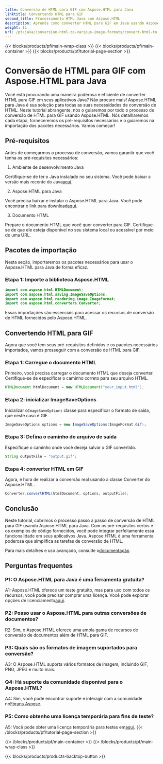 ```yaml
---
title: Conversão de HTML para GIF com Aspose.HTML para Java
linktitle: Convertendo HTML para GIF
second_title: Processamento HTML Java com Aspose.HTML
description: Aprenda como converter HTML para GIF em Java usando Aspose.HTML. Um guia passo a passo abrangente para conversão eficiente de HTML para GIF.
weight: 11
url: /pt/java/conversion-html-to-various-image-formats/convert-html-to-gif/
---
```


{{< blocks/products/pf/main-wrap-class >}}
{{< blocks/products/pf/main-container >}}
{{< blocks/products/pf/tutorial-page-section >}}

# Conversão de HTML para GIF com Aspose.HTML para Java

Você está procurando uma maneira poderosa e eficiente de converter HTML para GIF em seus aplicativos Java? Não procure mais! Aspose.HTML para Java é sua solução para todas as suas necessidades de conversão de HTML. Neste tutorial abrangente, nós o guiaremos por todo o processo de conversão de HTML para GIF usando Aspose.HTML. Nós detalharemos cada etapa, forneceremos os pré-requisitos necessários e o guiaremos na importação dos pacotes necessários. Vamos começar!

## Pré-requisitos

Antes de começarmos o processo de conversão, vamos garantir que você tenha os pré-requisitos necessários:

1. Ambiente de desenvolvimento Java

Certifique-se de ter o Java instalado no seu sistema. Você pode baixar a versão mais recente do Java[aqui](https://www.oracle.com/java/technologies/javase-downloads.html).

2. Aspose.HTML para Java

 Você precisa baixar e instalar o Aspose.HTML para Java. Você pode encontrar o link para download[aqui](https://releases.aspose.com/html/java/).

3. Documento HTML

Prepare o documento HTML que você quer converter para GIF. Certifique-se de que ele esteja disponível no seu sistema local ou acessível por meio de uma URL.

## Pacotes de importação

Nesta seção, importaremos os pacotes necessários para usar o Aspose.HTML para Java de forma eficaz. 

### Etapa 1: Importe a biblioteca Aspose.HTML

```java
import com.aspose.html.HTMLDocument;
import com.aspose.html.saving.ImageSaveOptions;
import com.aspose.html.rendering.image.ImageFormat;
import com.aspose.html.converters.Converter;
```

Essas importações são essenciais para acessar os recursos de conversão de HTML fornecidos pelo Aspose.HTML.

## Convertendo HTML para GIF

Agora que você tem seus pré-requisitos definidos e os pacotes necessários importados, vamos prosseguir com a conversão de HTML para GIF.

### Etapa 1: Carregue o documento HTML

Primeiro, você precisa carregar o documento HTML que deseja converter. Certifique-se de especificar o caminho correto para seu arquivo HTML.

```java
HTMLDocument htmlDocument = new HTMLDocument("your_input.html");
```

### Etapa 2: inicializar ImageSaveOptions

 Inicializar o`ImageSaveOptions` classe para especificar o formato de saída, que neste caso é GIF.

```java
ImageSaveOptions options = new ImageSaveOptions(ImageFormat.Gif);
```

### Etapa 3: Defina o caminho do arquivo de saída

Especifique o caminho onde você deseja salvar o GIF convertido.

```java
String outputFile = "output.gif";
```

### Etapa 4: converter HTML em GIF

Agora, é hora de realizar a conversão real usando a classe Converter do Aspose.HTML.

```java
Converter.convertHTML(htmlDocument, options, outputFile);
```

## Conclusão

Neste tutorial, cobrimos o processo passo a passo de conversão de HTML para GIF usando Aspose.HTML para Java. Com os pré-requisitos certos e os exemplos de código fornecidos, você pode integrar perfeitamente essa funcionalidade em seus aplicativos Java. Aspose.HTML é uma ferramenta poderosa que simplifica as tarefas de conversão de HTML.

 Para mais detalhes e uso avançado, consulte o[documentação](https://reference.aspose.com/html/java/).

## Perguntas frequentes

### P1: O Aspose.HTML para Java é uma ferramenta gratuita?

 A1: Aspose.HTML oferece um teste gratuito, mas para uso com todos os recursos, você pode precisar comprar uma licença. Você pode explorar opções de licenciamento[aqui](https://purchase.aspose.com/buy).

### P2: Posso usar o Aspose.HTML para outras conversões de documentos?

R2: Sim, o Aspose.HTML oferece uma ampla gama de recursos de conversão de documentos além de HTML para GIF.

### P3: Quais são os formatos de imagem suportados para conversão?

A3: O Aspose.HTML suporta vários formatos de imagem, incluindo GIF, PNG, JPEG e muito mais.

### Q4: Há suporte da comunidade disponível para o Aspose.HTML?

 A4: Sim, você pode encontrar suporte e interagir com a comunidade no[Fóruns Aspose](https://forum.aspose.com/).

### P5: Como obtenho uma licença temporária para fins de teste?

 A5: Você pode obter uma licença temporária para testes em[aqui](https://purchase.aspose.com/temporary-license/).
{{< /blocks/products/pf/tutorial-page-section >}}

{{< /blocks/products/pf/main-container >}}
{{< /blocks/products/pf/main-wrap-class >}}

{{< blocks/products/products-backtop-button >}}
